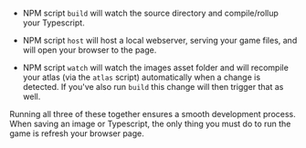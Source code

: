 
- NPM script `build` will watch the source directory and compile/rollup your Typescript.

- NPM script `host` will host a local webserver, serving your game files, and will open your browser to the page.

- NPM script `watch` will watch the images asset folder and will recompile your atlas (via the `atlas` script) automatically when a change is detected. If you've also run `build` this change will then trigger that as well.

Running all three of these together ensures a smooth development process. When saving an image or Typescript, the only thing you must do to run the game is refresh your browser page.